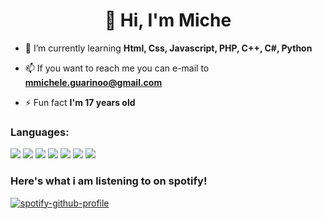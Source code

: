<h1 align="center">👋 Hi, I'm Miche</h1>


- 🌱 I’m currently learning **Html, Css, Javascript, PHP, C++, C#, Python**

- 📫 If you want to reach me you can e-mail to **mmichele.guarinoo@gmail.com**

- ⚡ Fun fact **I'm 17 years old**
<p align="left">
</p>

<h3 align="left">Languages:</h3>
<img src="https://cdn.jsdelivr.net/gh/devicons/devicon@latest/icons/html5/html5-plain-wordmark.svg" />
<img src="https://cdn.jsdelivr.net/gh/devicons/devicon@latest/icons/css3/css3-plain-wordmark.svg" />
<img src="https://cdn.jsdelivr.net/gh/devicons/devicon@latest/icons/javascript/javascript-plain.svg" />
<img src="https://cdn.jsdelivr.net/gh/devicons/devicon@latest/icons/php/php-original.svg" />
<img src="https://cdn.jsdelivr.net/gh/devicons/devicon@latest/icons/cplusplus/cplusplus-original.svg" />
<img src="https://cdn.jsdelivr.net/gh/devicons/devicon@latest/icons/csharp/csharp-original.svg" />
<img src="https://cdn.jsdelivr.net/gh/devicons/devicon@latest/icons/python/python-original-wordmark.svg" />

<h3>Here's what i am listening to on spotify!</h3>

[![spotify-github-profile](https://spotify-github-profile.kittinanx.com/api/view?uid=5k34wfmzltnob9xbbcucbjd5e&cover_image=true&theme=novatorem&show_offline=false&background_color=121212&interchange=false&bar_color=53b14f&bar_color_cover=false)](https://spotify-github-profile.kittinanx.com/api/view?uid=5k34wfmzltnob9xbbcucbjd5e&redirect=true)
